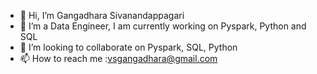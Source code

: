- 👋 Hi, I’m Gangadhara Sivanandappagari
- 👀 I’m a Data Engineer, I am currently working on Pyspark, Python and SQL
- 💞️ I’m looking to collaborate on Pyspark, SQL, Python
- 📫 How to reach me :vsgangadhara@gmail.com

<!---
vsgangadhara/vsgangadhara is a ✨ special ✨ repository because its `README.md` (this file) appears on your GitHub profile.
You can click the Preview link to take a look at your changes.
--->
